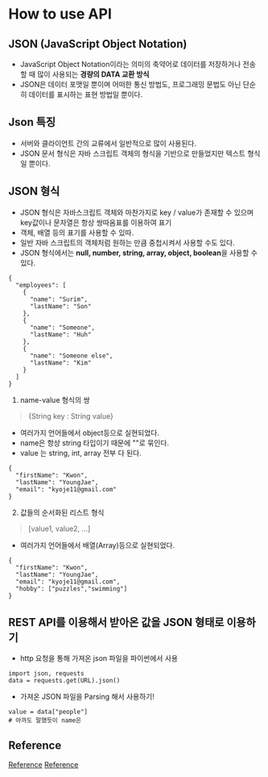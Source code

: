 # How to use API

## JSON (JavaScript Object Notation)
- JavaScript Object Notation이라는 의미의 축약어로 데이터를 저장하거나 전송할 때 많이 사용되는 **경량의 DATA 교환 방식**
- JSON은 데이터 포맷일 뿐이며 어떠한 통신 방법도, 프로그래밍 문법도 아닌 단순히 데이터를 표시하는 표현 방법일 뿐이다.

## Json 특징
- 서버와 클라이언트 간의 교류에서 일반적으로 많이 사용된다.
- JSON 문서 형식은 자바 스크립트 객체의 형식을 기반으로 만들었지만 텍스트 형식일 뿐이다.

## JSON 형식
- JSON 형식은 자바스크립트 객체와 마찬가지로 key / value가 존재할 수 있으며 key값이나 문자열은 항상 쌍따옴표를 이용하여 표기
- 객체, 배열 등의 표기를 사용할 수 있따.
- 일반 자바 스크립트의 객체처럼 원하는 만큼 중첩시켜서 사용할 수도 있다.
- JSON 형식에서는 **null, number, string, array, object, boolean**을 사용할 수 있다.
```
{
  "employees": [
    {
      "name": "Surim",
      "lastName": "Son"
    },
    {
      "name": "Someone",
      "lastName": "Huh"
    },
    {
      "name": "Someone else",
      "lastName": "Kim"
    } 
  ]
}
```
1. name-value 형식의 쌍
> {String key : String value}
- 여러가지 언어들에서 object등으로 실현되었다.
- name은 항상 string 타입이기 때문에 ""로 묶인다.
- value 는 string, int, array 전부 다 된다.
```
{
  "firstName": "Kwon",
  "lastName": "YoungJae",
  "email": "kyoje11@gmail.com"
}
```
2. 값들의 순서화된 리스트 형식
> \[value1, value2, ...]
- 여러가지 언어들에서 배열(Array)등으로 실현되었다.
```
{
  "firstName": "Kwon",
  "lastName": "YoungJae",
  "email": "kyoje11@gmail.com",
  "hobby": ["puzzles","swimming"]
}
```

## REST API를 이용해서 받아온 값을 JSON 형태로 이용하기
- http 요청을 통해 가져온 json 파일을 파이썬에서 사용
```
import json, requests
data = requests.get(URL).json()
```
- 가져온 JSON 파일을 Parsing 해서 사용하기!
```
value = data["people"]
# 아까도 말했듯이 name은 
```


## Reference
[Reference](https://qgqg264.tistory.com/49)
[Reference](https://velog.io/@surim014/JSON%EC%9D%B4%EB%9E%80-%EB%AC%B4%EC%97%87%EC%9D%B8%EA%B0%80)
